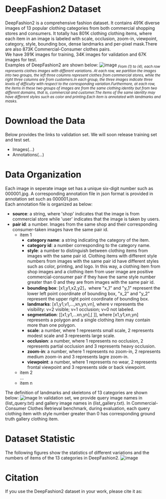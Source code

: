 # DeepFashion2 Dataset
DeepFashion2 is a comprehensive fashion dataset. It contains 491K diverse images of 13 popular clothing categories from both 
commercial shopping stores and consumers. It totally has 801K clothing clothing items, where each item in an image is labeled 
with scale, occlusion, zoom-in, viewpoint, category, style, bounding box, dense landmarks and per-pixel mask.There are also 873K Commercial-Consumer clothes pairs.\
We have 391K images for training, 34K images for validation and 67K images for test.\
Examples of DeepFashion2 are shown below:
![image](https://github.com/switchablenorms/DeepFashion2/blob/master/image/annotation.jpg)
*<sub>From (1) to (4), each row represents clothes images with different variations. At each row, we partition the images into two groups, the left three columns represent clothes from commercial stores, while the right three columns are from customers.In each group, the three images indicate three levels of difficulty with respect to the corresponding variation.Furthermore, at each row, the items in these two groups of images are from the same clothing identity but from two different domains, that is, commercial and customer.The items of the same identity may have different styles such as color and printing.Each item is annotated with landmarks and masks.*
# Download the Data
Below provides the links to validation set. We will soon release training set and test set.
* Images(...)
* Annotations(...)

# Data Organization
Each image in seperate image set has a unique six-digit number such as 000001.jpg. A corresponding annotation file in json
format is provided in annotation set such as 000001.json. \
Each annotation file is organized as below: 
* **source**: a string, where 'shop' indicates that the image is from commercial store while 'user' indicates that the image is 
taken by users.
* **pair id**: a number. Images from the same shop and their corresponding consumer-taken images have the same pair id.
  * item 1 
    * **category name**: a string indicating the category of the item.
    * **category id**: a number corresponding to the category name.
    * **style**: a number to distinguish between clothing items from images with the same pair id. Clothing items with different 
    style numbers from images with the same pair id have different styles such as color, printing, and logo. In this way, a 
    clothing item from shop images and a clothing item from user image are positive commercial-consumer pair if they have the same
    style number greater than 0 and they are from images with the same pair id.
    * **bounding box**: [x1,y1,x2,y2]，where "x_1" and "y_1" represent the lower left point coordinate of bounding box, "x_2" and "y_2" represent the upper right point coordinate of bounding box. 
    * **landmarks**: [x1,y1,v1,...,xn,yn,vn], where v represents the visibility: v=2 visible; v=1 occlusion; v=0 not labeled.
    * **segmentation**: [[x1,y1,...xn,yn],[ ]], where [x1,y1,xn,yn] represents a polygon and a single clothing item may contain more than one polygon.
    * **scale**: a number, where 1 represents small scale, 2 represents modest scale and 3 represents large scale.
    * **occlusion**: a number, where 1 represents no occlusion, 2 represents partial occlusion and 3 represents heavy occlusion.
    * **zoom-in**: a number, where 1 represents no zoom-in, 2 represents medium zoom-in and 3 represents lagre zoom-in.
    * **viewpoint**: a number, where 1 represents no wear, 2 represents frontal viewpoint and 3 represents side or back viewpoint.
  * item 2\
  ...<br>
  * item n

The definition of landmarks and skeletons of 13 categories are shown below:
![image](https://github.com/switchablenorms/DeepFashion2/blob/master/image/cls.jpg)
In validation set, we provide query image names in (list_query.txt) and gallery image names in (list_gallery.txt). In Commercial-Consumer Clothes Retrieval benchmark, during evaluation, each query clothing item with style number greater than 0 has corresponding ground truth gallery clothing item.

# Dataset Statistic
The following figures show the statistics of different variations and the numbers of items of the 13 categories in DeepFashion2.
![image](https://github.com/switchablenorms/DeepFashion2/blob/master/image/statistics.jpg)
# Citation
If you use the DeepFashion2 dataset in your work, please cite it as:
